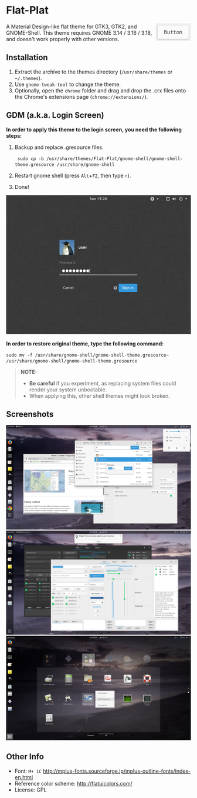 Flat-Plat
=========
<img src="img/Button.gif" alt="Button" align="right" />
A Material Design-like flat theme for GTK3, GTK2, and GNOME-Shell.  
This theme requires GNOME 3.14 / 3.16 / 3.18, and doesn't work properly with other versions.

Installation
------------
1. Extract the archive to the themes directory (`/usr/share/themes` or `~/.themes`).
2. Use `gnome-tweak-tool` to change the theme.
3. Optionally, open the `chrome` folder and drag and drop the .crx files onto the Chrome's extensions page (`chrome://extensions/`).

GDM (a.k.a. Login Screen)
-------------------------
**In order to apply this theme to the login screen, you need the following steps:**

1. Backup and replace .gresource files.

        sudo cp -b /usr/share/themes/Flat-Plat/gnome-shell/gnome-shell-theme.gresource /usr/share/gnome-shell
2. Restart gnome shell (press `Alt`+`F2`, then type `r`).
3. Done!

![GDM](img/GDM.png)

**In order to restore original theme, type the following command:**

    sudo mv -f /usr/share/gnome-shell/gnome-shell-theme.gresource~ /usr/share/gnome-shell/gnome-shell-theme.gresource

> **NOTE:**
> * **Be careful** if you experiment, as replacing system files could render your system unbootable.
> * When applying this, other shell themes might look broken.

Screenshots
-----------
![Screenshot1](img/Screenshot1.png)
![Screenshot2](img/Screenshot2.png)
![Screenshot3](img/Screenshot3.png)

Other Info
----------
* Font: `M+ 1C`
http://mplus-fonts.sourceforge.jp/mplus-outline-fonts/index-en.html
* Reference color scheme:
http://flatuicolors.com/
* License: GPL
